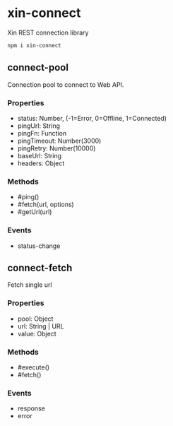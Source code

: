 # xin-connect

Xin REST connection library

```sh
npm i xin-connect
```

## connect-pool

Connection pool to connect to Web API.

### Properties

- status: Number, (-1=Error, 0=Offline, 1=Connected)
- pingUrl: String
- pingFn: Function
- pingTimeout: Number(3000)
- pingRetry: Number(10000)
- baseUrl: String
- headers: Object

### Methods

- #ping()
- #fetch(url, options)
- #getUrl(url)

### Events

- status-change

## connect-fetch

Fetch single url

### Properties

- pool: Object
- url: String | URL
- value: Object

### Methods

- #execute()
- #fetch()

### Events

- response
- error